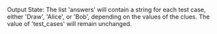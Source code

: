 Output State: The list 'answers' will contain a string for each test case, either 'Draw', 'Alice', or 'Bob', depending on the values of the clues. The value of 'test_cases' will remain unchanged.